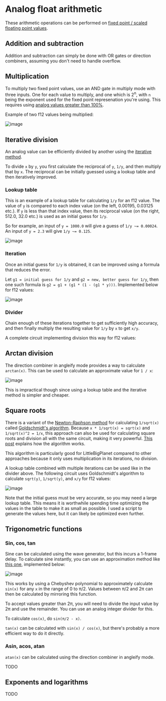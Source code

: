 # Analog float arithmetic

These arithmetic operations can be performed on [fixed point / scaled floating point values](/wiki/computing-components/analog-value-representations/README.md#fixed-point).

## Addition and subtraction

Addition and subtraction can simply be done with OR gates or direction combiners, assuming you don't need to handle overflow.

## Multiplication

To multiply two fixed point values, use an AND gate in multiply mode with three inputs. One for each value to multiply, and one which is 2<sup>n</sup>, with `n` being the exponent used for the fixed point represenation you're using. This requires using [analog values greater than 100%](/wiki/game-mechanics/gate-behavior/README.md#inf-nan-and-illegal-values).

Example of two f12 values being multiplied:

![image](multiply1.png)


## Iterative division

An analog value can be efficiently divided by another using the [iterative method](https://en.wikipedia.org/wiki/Iterative_method).

To divide `x` by `y`, you first calculate the reciprocal of `y`, `1/y`, and then multiply that by `x`. The reciprocal can be initially guessed using a lookup table and then iteratively improved.

### Lookup table

This is an example of a lookup table for calculating `1/y` for an f12 value. The value of `y` is compared to each index value (on the left, 0.00195, 0.03125 etc.). If `y` is less than that index value, then its reciprocal value (on the right, 512.0, 32.0 etc.) is used as an initial guess for `1/y`.

So for example, an input of `y = 1000.0` will give a guess of `1/y ~= 0.00024`. An input of `y = 2.3` will give `1/y ~= 0.125`.

![image](lookup_table1.png)

### Iteration

Once an initial guess for `1/y` is obtained, it can be improved using a formula that reduces the error.

Let `g1 = initial guess for 1/y` and `g2 = new, better guess for 1/y`, then one such formula is `g2 = g1 + (g1 * (1 - (g1 * y)))`. Implemented below for f12 values:

![image](division_iteration1.png)

### Divider

Chain enough of these iterations together to get sufficiently high accuracy, and then finally multiply the resulting value for `1/y` by `x` to get `x/y`.

A complete circuit implementing division this way for f12 values:

## Arctan division

The direction combiner in angleify mode provides a way to calculate `arctan(x)`. This can be used to calculate an approximate value for `1 / x`:

![image](arctan1.png)

This is impractical though since using a lookup table and the iterative method is simpler and cheaper.

## Square roots

There is a variant of the [Newton-Raphson method](https://en.wikipedia.org/wiki/Newton's_method) for calculating `1/sqrt(x)` called [Goldschmidt's algorithm](https://en.wikipedia.org/wiki/Methods_of_computing_square_roots#Goldschmidt's_algorithm). Because `x * 1/sqrt(x) = sqrt(x)` and `1/sqrt(x)^2 = 1/x`, this approach can also be used for calculating square roots and division all with the same circuit, making it very powerful. [This post](https://cs.stackexchange.com/questions/113107/finding-square-root-without-division-and-initial-guess) explains how the algorithm works.

This algorithm is particularly good for LittleBigPlanet compared to other approaches because it only uses multiplication in its iterations, no division.

A lookup table combined with multiple iterations can be used like in the divider above. The following circuit uses Goldschmidt's algorithm to calculate `sqrt(y)`, `1/sqrt(y)`, and `x/y` for f12 values:

![image](goldschmidt1.png)

Note that the initial guess must be very accurate, so you may need a large lookup table. This means it is worthwhile spending time optimizing the values in the table to make it as small as possible. I used a script to generate the values here, but it can likely be optimized even further.

## Trigonometric functions

### Sin, cos, tan

Sine can be calculated using the wave generator, but this incurs a 1-frame delay. To calculate sine instantly, you can use an approximation method like [this one](https://androidcalculator.com/how-do-calculators-compute-sine/), implemented below:

![image](sine1.png)

This works by using a Chebyshev polynomial to approximately calculate `sin(x)` for any `x` in the range of 0 to π/2. Values between π/2 and 2π can then be calculated by mirroring this function.

To accept values greater than 2π, you will need to divide the input value by 2π and use the remainder. You can use an analog integer divider for this.

To calculate `cos(x)`, do `sin(π/2 - x)`.

`tan(x)` can be calculated with `sin(x) / cos(x)`, but there's probably a more efficient way to do it directly.

### Asin, acos, atan

`atan(x)` can be calculated using the direction combiner in angleify mode.

TODO

## Exponents and logarithms

TODO
